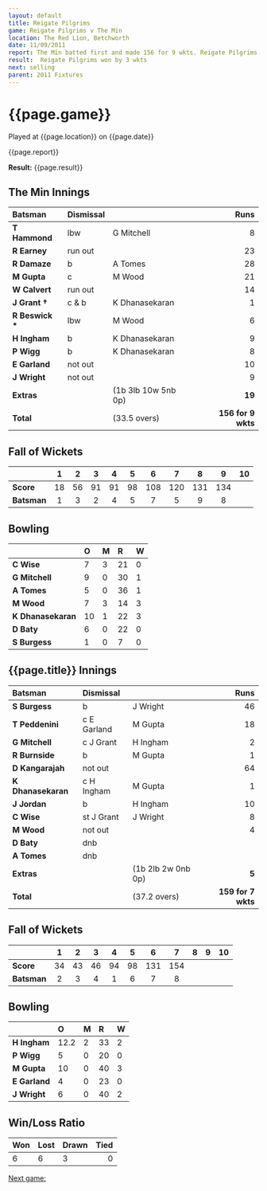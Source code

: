 ```yaml
---
layout: default
title: Reigate Pilgrims
game: Reigate Pilgrims v The Min
location: The Red Lion, Betchworth
date: 11/09/2011
report: The Min batted first and made 156 for 9 wkts. Reigate Pilgrims replied with 159 for 7 wkts
result:  Reigate Pilgrims won by 3 wkts
next: selling
parent: 2011 Fixtures
---
```


# {{page.game}}

Played at {{page.location}} on {{page.date}}

{{page.report}}

**Result:** {{page.result}}

## The Min Innings

| Batsman | Dismissal |  | Runs |
|:---|:---|---|---:|
| **T Hammond** | lbw | G Mitchell | 8 |
| **R Earney** | run out |  | 23 |
| **R Damaze** | b | A Tomes | 28 |
| **M Gupta** | c | M Wood | 21 |
| **W Calvert** | run out |  | 14 |
| **J Grant &#8224;** | c & b | K Dhanasekaran | 1 |
| **R Beswick &#42;** | lbw | M Wood | 6 |
| **H Ingham** | b | K Dhanasekaran | 9 |
| **P Wigg** | b | K Dhanasekaran | 8 |
| **E Garland** | not out |  | 10 |
| **J Wright** | not out |  | 9 |
| **Extras** | | (1b 3lb 10w 5nb 0p) | **19** |
| **Total** | | (33.5 overs) | **156 for 9 wkts** |

## Fall of Wickets

| | 1 | 2 | 3 | 4 | 5 | 6 | 7 | 8 | 9 | 10 |
|---|:---:|:---:|:---:|:---:|:---:|:---:|:---:|:---:|:---:|:---:|
| **Score** | 18 | 56 | 91 | 91 | 98 | 108 | 120 | 131 | 134 |  |
| **Batsman** | 1 | 3 | 2 | 4 | 5 | 7 | 5 | 9 | 8 |  |

## Bowling

| | O | M | R | W |
|---|:---|:---|:---|:---|
| **C Wise** | 7 | 3 | 21 | 0 |
| **G Mitchell** | 9 | 0 | 30 | 1 |
| **A Tomes** | 5 | 0 | 36 | 1 |
| **M Wood** | 7 | 3 | 14 | 3 |
| **K Dhanasekaran** | 10 | 1 | 22 | 3 |
| **D Baty** | 6 | 0 | 22 | 0 |
| **S Burgess** | 1 | 0 | 7 | 0 |

## {{page.title}} Innings

| Batsman | Dismissal |  | Runs |
|:---|:---|---|---:|
| **S Burgess** | b | J Wright | 46 |
| **T Peddenini** | c E Garland | M Gupta | 18 |
| **G Mitchell** | c J Grant | H Ingham | 2 |
| **R Burnside** | b | M Gupta | 1 |
| **D Kangarajah** | not out |  | 64 |
| **K Dhanasekaran** | c H Ingham | M Gupta | 1 |
| **J Jordan** | b | H Ingham | 10 |
| **C Wise** | st J Grant | J Wright | 8 |
| **M Wood** | not out |  | 4 |
| **D Baty** | dnb |  |  |
| **A Tomes** | dnb |  |  |
| **Extras** | | (1b 2lb 2w 0nb 0p) | **5** |
| **Total** | | (37.2 overs) | **159 for 7 wkts** |

## Fall of Wickets

| | 1 | 2 | 3 | 4 | 5 | 6 | 7 | 8 | 9 | 10 |
|---|:---:|:---:|:---:|:---:|:---:|:---:|:---:|:---:|:---:|:---:|
| **Score** | 34 | 43 | 46 | 94 | 98 | 131 | 154 |  |  |  |
| **Batsman** | 2 | 3 | 4 | 1 | 6 | 7 | 8 |  |  |  |

## Bowling

| | O | M | R | W |
|---|:---|:---|:---|:---|
| **H Ingham** | 12.2 | 2 | 33 | 2 |
| **P Wigg** | 5 | 0 | 20 | 0 |
| **M Gupta** | 10 | 0 | 40 | 3 |
| **E Garland** | 4 | 0 | 23 | 0 |
| **J Wright** | 6 | 0 | 40 | 2 |

## Win/Loss Ratio

| Won | Lost | Drawn | Tied |
|:---|:---|:---|---:|
| 6 | 6 | 3 | 0 |

[Next game:]({{page.next}})